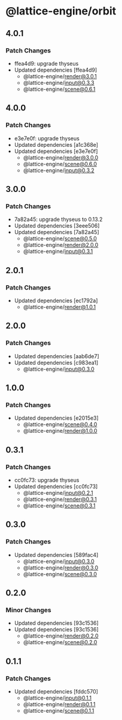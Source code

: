 # @lattice-engine/orbit

## 4.0.1

### Patch Changes

- ffea4d9: upgrade thyseus
- Updated dependencies [ffea4d9]
  - @lattice-engine/render@3.0.1
  - @lattice-engine/input@0.3.3
  - @lattice-engine/scene@0.6.1

## 4.0.0

### Patch Changes

- e3e7e0f: upgrade thyseus
- Updated dependencies [a1c368e]
- Updated dependencies [e3e7e0f]
  - @lattice-engine/render@3.0.0
  - @lattice-engine/scene@0.6.0
  - @lattice-engine/input@0.3.2

## 3.0.0

### Patch Changes

- 7a82a45: upgrade thyseus to 0.13.2
- Updated dependencies [3eee506]
- Updated dependencies [7a82a45]
  - @lattice-engine/scene@0.5.0
  - @lattice-engine/render@2.0.0
  - @lattice-engine/input@0.3.1

## 2.0.1

### Patch Changes

- Updated dependencies [ec1792a]
  - @lattice-engine/render@1.0.1

## 2.0.0

### Patch Changes

- Updated dependencies [aab6de7]
- Updated dependencies [c983ea1]
  - @lattice-engine/input@0.3.0

## 1.0.0

### Patch Changes

- Updated dependencies [e2015e3]
  - @lattice-engine/scene@0.4.0
  - @lattice-engine/render@1.0.0

## 0.3.1

### Patch Changes

- cc0fc73: upgrade thyseus
- Updated dependencies [cc0fc73]
  - @lattice-engine/input@0.2.1
  - @lattice-engine/render@0.3.1
  - @lattice-engine/scene@0.3.1

## 0.3.0

### Patch Changes

- Updated dependencies [589fac4]
  - @lattice-engine/input@0.3.0
  - @lattice-engine/render@0.3.0
  - @lattice-engine/scene@0.3.0

## 0.2.0

### Minor Changes

- Updated dependencies [93c1536]
- Updated dependencies [93c1536]
  - @lattice-engine/render@0.2.0
  - @lattice-engine/scene@0.2.0

## 0.1.1

### Patch Changes

- Updated dependencies [fddc570]
  - @lattice-engine/input@0.1.1
  - @lattice-engine/render@0.1.1
  - @lattice-engine/scene@0.1.1
